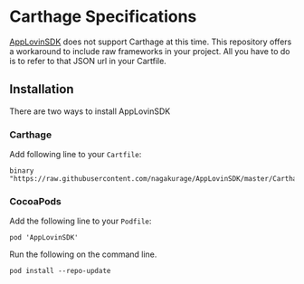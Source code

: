 # Carthage Specifications

[AppLovinSDK](https://developer.applovin.com) does not support Carthage at this time. This repository offers a workaround to include raw frameworks in your project. All you have to do is to refer to that JSON url in your Cartfile.

## Installation

There are two ways to install AppLovinSDK

### Carthage

Add following line to your `Cartfile`:

```
binary "https://raw.githubusercontent.com/nagakurage/AppLovinSDK/master/Carthage/iOS/AppLovinSDK.json"
```


### CocoaPods

Add the following line to your `Podfile`:

```
pod 'AppLovinSDK'
```

Run the following on the command line.

```
pod install --repo-update
```
